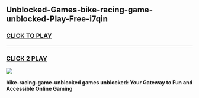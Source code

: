 
## Unblocked-Games-bike-racing-game-unblocked-Play-Free-i7qin
<h3>
<a href="https://premium76.site?title=bike-racing-game-unblocked&ref=20M">CLICK TO PLAY</a></h3>
<hr>

<h3>
<a href="https://premium76.site?title=bike-racing-game-unblocked&ref=20M">CLICK 2 PLAY</a>
  
</h3>

<a href="https://premium76.site?title=bike-racing-game-unblocked&ref=19M"><img src="https://clearcache.store/games.png"></a>


**bike-racing-game-unblocked games unblocked: Your Gateway to Fun and Accessible Online Gaming**
